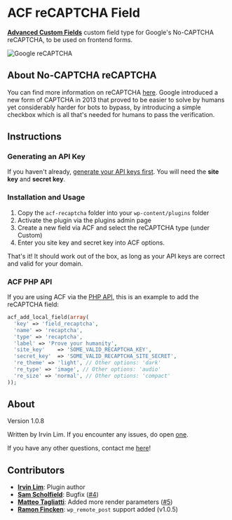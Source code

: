 # ACF reCAPTCHA Field

**[Advanced Custom Fields](http://www.advancedcustomfields.com/)** custom field type for Google's No-CAPTCHA reCAPTCHA, to be used on frontend forms.

![Google reCAPTCHA](https://www.google.com/recaptcha/intro/images/hero-recaptcha-demo.gif)

## About No-CAPTCHA reCAPTCHA

You can find more information on reCAPTCHA [here](https://www.google.com/recaptcha/intro/index.html). Google introduced a new form of CAPTCHA in 2013 that proved to be easier to solve by humans yet considerably harder for bots to bypass, by introducing a simple checkbox which is all that's needed for humans to pass the verification.

## Instructions

### Generating an API Key

If you haven't already, [generate your API keys first](https://www.google.com/recaptcha/admin). You will need the **site key** and **secret key**.

### Installation and Usage

1. Copy the `acf-recaptcha` folder into your `wp-content/plugins` folder
2. Activate the plugin via the plugins admin page
3. Create a new field via ACF and select the reCAPTCHA type (under Custom)
4. Enter you site key and secret key into ACF options.

That's it! It should work out of the box, as long as your API keys are correct and valid for your domain.

### ACF PHP API

If you are using ACF via the [PHP API](https://www.advancedcustomfields.com/resources/register-fields-via-php/), this is an example to add the reCAPTCHA field:

```php
acf_add_local_field(array(
  'key' => 'field_recaptcha',
  'name' => 'recaptcha',
  'type' => 'recaptcha',
  'label' => 'Prove your humanity',
  'site_key'	=> 'SOME_VALID_RECAPTCHA_KEY',
  'secret_key'	=> 'SOME_VALID_RECAPTCHA_SITE_SECRET',
  're_theme' => 'light', // Other options: 'dark'
  're_type'	=> 'image', // Other options: 'audio'
  're_size'	=> 'normal', // Other options: 'compact'
));
```

## About

Version 1.0.8

Written by Irvin Lim. If you encounter any issues, do open [one](https://github.com/irvinlim/acf-recaptcha/issues/new).

If you have any other questions, contact me [here](https://irvinlim.com/contact/)!

## Contributors
- **[Irvin Lim](https://irvinlim.com)**: Plugin author
- **[Sam Scholfield](https://github.com/samscholfield)**: Bugfix ([#4](https://github.com/irvinlim/acf-recaptcha/pull/4))
- **[Matteo Tagliatti](https://github.com/puntonero)**: Added more render parameters ([#5](https://github.com/irvinlim/acf-recaptcha/pull/5))
- **[Ramon Fincken](https://github.com/ramonfincken)**: `wp_remote_post` support added (v1.0.5)

